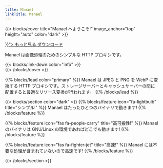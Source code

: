```yaml
---
title: Manael
linkTitle: Manael
---
```


{{< blocks/cover title="Manael へようこそ!" image_anchor="top" height="auto" color="dark" >}}
<div class="mx-auto">
	<a class="btn btn-lg btn-primary mr-3 mb-4" href="{{< relref "/docs" >}}">
		もっと見る <i class="fas fa-arrow-alt-circle-right ml-2"></i>
	</a>
	<a class="btn btn-lg btn-secondary mr-3 mb-4" href="https://github.com/manaelproxy/manael/releases/latest">
		ダウンロード <i class="fab fa-github ml-2 "></i>
	</a>
	<p class="lead mt-5">Manael は画像処理のためのシンプルな HTTP プロキシです。</p>
	<div class="mx-auto mt-5">
		{{< blocks/link-down color="info" >}}
	</div>
</div>
{{< /blocks/cover >}}


{{% blocks/lead color="primary" %}}
Manael は JPEG と PNG を WebP に変換する HTTP プロキシです。ストレージサーバーとキャッシュサーバーの間に配置すると最適なリソース変換が行われます。
{{% /blocks/lead %}}

{{< blocks/section color="dark" >}}
{{% blocks/feature icon="fa-lightbulb" title="シンプル!" %}}
Manael はたったひとつのバイナリで動きます!
{{% /blocks/feature %}}


{{% blocks/feature icon="fas fa-people-carry" title="高可搬性!" %}}
Manael のバイナリは GNU/Linux の環境であればどこでも動きます!
{{% /blocks/feature %}}


{{% blocks/feature icon="fas fa-fighter-jet" title="高速!" %}}
Manael には不要な処理が含まれていないので高速です!
{{% /blocks/feature %}}


{{< /blocks/section >}}
